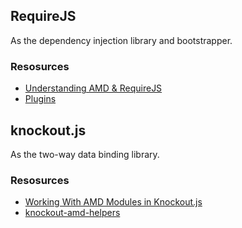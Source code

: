 ## RequireJS
As the dependency injection library and bootstrapper.

### Resosurces

 - [Understanding AMD & RequireJS](https://www.devbridge.com/articles/understanding-amd-requirejs/)
 - [Plugins](https://github.com/jrburke/requirejs/wiki/Plugins)
 
## knockout.js
As the two-way data binding library.

### Resosurces

 - [Working With AMD Modules in Knockout.js](http://www.knockmeout.net/2013/05/knockout-amd-helpers-plugin.html)
 - [knockout-amd-helpers](https://github.com/rniemeyer/knockout-amd-helpers)